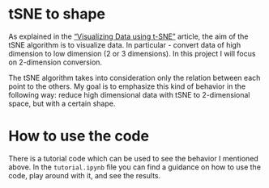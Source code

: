 # tSNE to shape
As explained in the [“Visualizing Data using t-SNE”](https://lvdmaaten.github.io/publications/papers/JMLR_2008.pdf) article, the aim of the tSNE algorithm is to visualize data. 
In particular - convert data of high dimension to low dimension (2 or 3 dimensions). 
In this project I will focus on 2-dimension conversion. 

The tSNE algorithm takes into consideration only the relation between each point to the others. 
My goal is to emphasize this kind of behavior in the following way: reduce high dimensional data with tSNE to 
2-dimensional space, but with a certain shape. 

# How to use the code
There is a tutorial code which can be used to see the behavior I mentioned above.
In the `tutorial.ipynb` file you can find a guidance on how to use the code, play around with it, and see the results.
